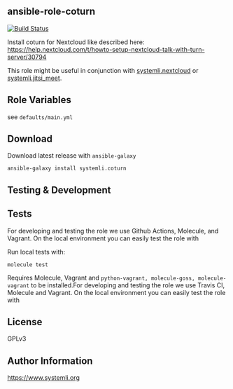 ansible-role-coturn
-------------------

[![Build Status](https://github.com/systemli/ansible-role-coturn/workflows/Molecule/badge.svg?branch=master)](https://github.com/systemli/ansible-role-coturn/actions?query=workflow%3AIntegration)


Install coturn for Nextcloud like described here:
https://help.nextcloud.com/t/howto-setup-nextcloud-talk-with-turn-server/30794

This role might be useful in conjunction with [systemli.nextcloud](https://galaxy.ansible.com/systemli/nextcloud) or [systemli.jitsi_meet](https://galaxy.ansible.com/systemli/jitsi_meet).

Role Variables
--------------

see `defaults/main.yml`

Download
--------

Download latest release with `ansible-galaxy`

	ansible-galaxy install systemli.coturn


Testing & Development
---------------------

Tests
-----

For developing and testing the role we use Github Actions, Molecule, and Vagrant. On the local environment you can easily test the role with

Run local tests with:

```
molecule test
```

Requires Molecule, Vagrant and `python-vagrant, molecule-goss, molecule-vagrant` to be installed.For developing and testing the role we use Travis CI, Molecule and Vagrant. On the local environment you can easily test the role with


License
-------

GPLv3

Author Information
------------------

https://www.systemli.org
